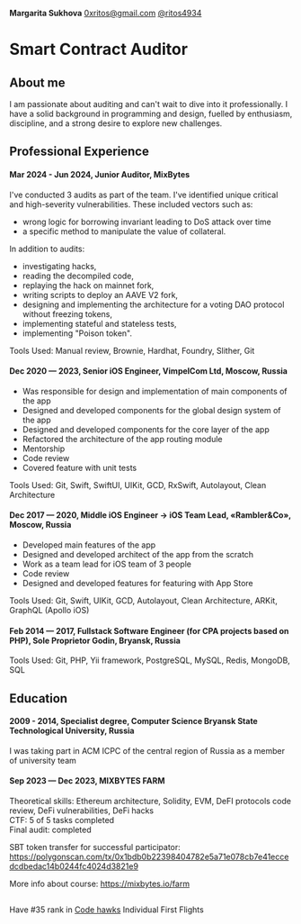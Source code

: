 **Margarita Sukhova** <0xritos@gmail.com> 
[@ritos4934](https://telegram.me/ritos4934)

# Smart Contract Auditor

 

## About me

I am passionate about auditing and can't wait to dive into it professionally. I have a solid background in programming and design, fuelled by enthusiasm, discipline, and a strong desire to explore new challenges.



## Professional Experience 

#### Mar 2024 - Jun 2024, Junior Auditor, MixBytes 

I've conducted 3 audits as part of the team. I've identified unique critical and high-severity vulnerabilities. These included vectors such as: 

- wrong logic for borrowing invariant leading to DoS attack over time 
- a specific method to manipulate the value of collateral. 

In addition to audits: 

- investigating hacks, 
- reading the decompiled code,  
- replaying the hack on mainnet fork,  
- writing scripts to deploy an AAVE V2 fork,  
- designing and implementing the architecture for a voting DAO protocol without freezing    tokens, 
- implementing stateful and stateless tests, 
- implementing "Poison token". 

Tools Used: Manual review, Brownie, Hardhat, Foundry, Slither, Git

#### Dec 2020 — 2023, Senior iOS Engineer, VimpelCom Ltd, Moscow, Russia

- Was responsible for design and implementation of main components of the app 
- Designed and developed components for the global design system of the app 
- Designed and developed components for the core layer of the app 
- Refactored the architecture of the app routing module 
- Mentorship 
- Code review 
- Covered feature with unit tests 

Tools Used: Git, Swift, SwiftUI, UIKit, GCD, RxSwift, Autolayout, Clean Architecture

#### Dec 2017 — 2020, Middle iOS Engineer -> iOS Team Lead, «Rambler&Co», Moscow, Russia 

- Developed main features of the app 
- Designed and developed architect of the app from the scratch  
- Work as a team lead for iOS team of 3 people 
- Code review  
- Designed and developed features for featuring with App Store  

Tools Used: Git, Swift, UIKit, GCD, Autolayout, Clean Architecture, ARKit, GraphQL (Apollo iOS) 

#### Feb 2014 — 2017, Fullstack Software Engineer (for CPA projects based on PHP), Sole Proprietor Godin, Bryansk, Russia 

Tools Used: Git, PHP, Yii framework, PostgreSQL, MySQL, Redis, MongoDB, SQL


## Education

#### 2009 - 2014, Specialist degree, Computer Science Bryansk State Technological University, Russia

I was taking part in ACM ICPC of the central region of Russia as a member of university team 


#### Sep 2023 — Dec 2023, MIXBYTES FARM

Theoretical skills: Ethereum architecture,  Solidity,  EVM,  DeFI protocols code review,  DeFi vulnerabilities,  DeFi hacks <br>
CTF: 5 of 5 tasks completed <br>
Final audit: completed <br>

SBT token transfer for successful participator: <https://polygonscan.com/tx/0x1bdb0b22398404782e5a71e078cb7e41eccedcdbedac14b0244fc4024d3821e9>

More info about course: <https://mixbytes.io/farm>
  
##  
Have #35 rank in [Code hawks](https://codehawks.cyfrin.io) Individual First Flights
